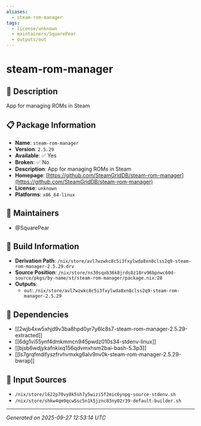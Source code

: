 ```yaml
---
aliases:
  - steam-rom-manager
tags:
  - license/unknown
  - maintainers/SquarePear
  - outputs/out
---
```


# steam-rom-manager

## 📝 Description

App for managing ROMs in Steam

## 📋 Package Information

- **Name**: `steam-rom-manager`
- **Version**: `2.5.29`
- **Available**: ✅ Yes
- **Broken**: ✅ No
- **Description**: App for managing ROMs in Steam
- **Homepage**: [https://github.com/SteamGridDB/steam-rom-manager](https://github.com/SteamGridDB/steam-rom-manager)
- **License**: `unknown`
- **Platforms**: `x86_64-linux`
## 👥 Maintainers

- @SquarePear


## 🔧 Build Information

- **Derivation Path**: `/nix/store/avl7wzwkc8c5i3fxylwda8xn8clss2q9-steam-rom-manager-2.5.29.drv`
- **Source Position**: `/nix/store/ns30sqxb36k8jrds8z18rv96bpnwc60d-source/pkgs/by-name/st/steam-rom-manager/package.nix:28`
- **Outputs**:
  - `out`:  `/nix/store/avl7wzwkc8c5i3fxylwda8xn8clss2q9-steam-rom-manager-2.5.29`

## 🔗 Dependencies

- [[2wjb4xw5xhjd9v3ba8hpd0yr7y6lc8s7-steam-rom-manager-2.5.29-extracted]]
- [[6dg1vi55ynf4dmkmmcn945pwdz010s34-stdenv-linux]]
- [[bjsb6wdjykafnkixq156qdvmxhsm2bai-bash-5.3p3]]
- [[ls7grqfmdifyszfrvhvmxkg6alv9nv0k-steam-rom-manager-2.5.29-bwrap]]

## 📁 Input Sources

- `/nix/store/l622p70vy8k5sh7y5wizi5f2mic6ynpg-source-stdenv.sh`
- `/nix/store/shkw4qm9qcw5sc5n1k5jznc83ny02r39-default-builder.sh`

---
*Generated on 2025-09-27 12:53:14 UTC*
